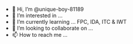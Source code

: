 - 👋 Hi, I’m @unique-boy-81189
- 👀 I’m interested in ...
- 🌱 I’m currently learning ... FPC, IDA, ITC & IWT
- 💞️ I’m looking to collaborate on ... 
- 📫 How to reach me ...

<!---
unique-boy-81189/unique-boy-81189 is a ✨ special ✨ repository because its `README.md` (this file) appears on your GitHub profile.
You can click the Preview link to take a look at your changes.
--->
